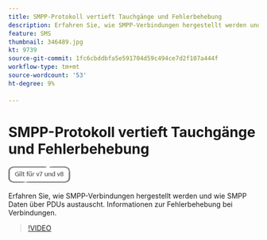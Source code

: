 ```yaml
---
title: SMPP-Protokoll vertieft Tauchgänge und Fehlerbehebung
description: Erfahren Sie, wie SMPP-Verbindungen hergestellt werden und wie SMPP Daten über PDUs austauscht. Informationen zur Fehlerbehebung bei Verbindungen.
feature: SMS
thumbnail: 346489.jpg
kt: 9739
source-git-commit: 1fc6cbddbfa5e591704d59c494ce7d2f107a444f
workflow-type: tm+mt
source-wordcount: '53'
ht-degree: 9%

---
```


# SMPP-Protokoll vertieft Tauchgänge und Fehlerbehebung

![Gilt für V7 und V8](../assets/V7-V8-stamp.png)

Erfahren Sie, wie SMPP-Verbindungen hergestellt werden und wie SMPP Daten über PDUs austauscht. Informationen zur Fehlerbehebung bei Verbindungen.

>[!VIDEO](https://video.tv.adobe.com/v/346489?quality=12)
